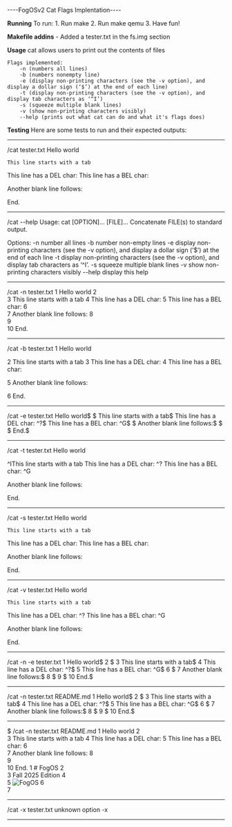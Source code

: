 ----FogOSv2 Cat Flags Implentation----

****Running****
	To run:
		1. Run make 
		2. Run make qemu
		3. Have fun!

****Makefile addins****
	- Added a tester.txt in the fs.img section

****Usage****
	cat allows users to print out the contents of files

	Flags implemented:
		-n (numbers all lines)
		-b (numbers nonempty line)
		-e (display non-printing characters (see the -v option), and display a dollar sign (‘$’) at the end of each line)
		-t (display non-printing characters (see the -v option), and display tab characters as ‘^I’)
		-s (squeeze multiple blank lines)
		-v (show non-printing characters visibly)
		--help (prints out what cat can do and what it's flags does)

****Testing****
	Here are some tests to run and their expected outputs:
_________________________________________
/cat tester.txt
Hello world

	This line starts with a tab
This line has a DEL char: 
This line has a BEL char: 

Another blank line follows:


End.
_________________________________________
/cat --help
Usage: cat [OPTION]... [FILE]...
Concatenate FILE(s) to standard output.

Options:
  -n        number all lines
  -b        number non-empty lines
  -e        display non-printing characters (see the -v option), and display a dollar sign (‘$’) at the end of each line
  -t        display non-printing characters (see the -v option), and display tab characters as ‘^I’.
  -s        squeeze multiple blank lines
  -v        show non-printing characters visibly
  --help    display this help
_________________________________________
/cat -n tester.txt
1	Hello world
2	
3		This line starts with a tab
4	This line has a DEL char: 
5	This line has a BEL char: 
6	
7	Another blank line follows:
8	
9	
10	End.
_________________________________________
/cat -b tester.txt
1	Hello world

2		This line starts with a tab
3	This line has a DEL char: 
4	This line has a BEL char: 

5	Another blank line follows:


6	End.
_________________________________________
/cat -e tester.txt
Hello world$
$
	This line starts with a tab$
This line has a DEL char: ^?$
This line has a BEL char: ^G$
$
Another blank line follows:$
$
$
End.$
_________________________________________
/cat -t tester.txt
Hello world

^IThis line starts with a tab
This line has a DEL char: ^?
This line has a BEL char: ^G

Another blank line follows:


End.
_________________________________________
/cat -s tester.txt
Hello world

	This line starts with a tab
This line has a DEL char: 
This line has a BEL char: 

Another blank line follows:

End.
_________________________________________
/cat -v tester.txt
Hello world

	This line starts with a tab
This line has a DEL char: ^?
This line has a BEL char: ^G

Another blank line follows:


End.
_________________________________________
/cat -n -e tester.txt
1	Hello world$
2	$
3		This line starts with a tab$
4	This line has a DEL char: ^?$
5	This line has a BEL char: ^G$
6	$
7	Another blank line follows:$
8	$
9	$
10	End.$
_________________________________________
/cat -n tester.txt README.md
1	Hello world$
2	$
3		This line starts with a tab$
4	This line has a DEL char: ^?$
5	This line has a BEL char: ^G$
6	$
7	Another blank line follows:$
8	$
9	$
10	End.$
_________________________________________
$ /cat -n tester.txt README.md
1	Hello world
2	
3		This line starts with a tab
4	This line has a DEL char: 
5	This line has a BEL char: 
6	
7	Another blank line follows:
8	
9	
10	End.
1	# FogOS
2	
3	Fall 2025 Edition
4	
5	![FogOS](docs/fogos.gif)
6	
7
_________________________________________
/cat -x tester.txt
unknown option -x
_________________________________________
